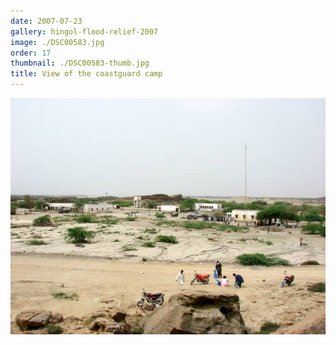```yaml
---
date: 2007-07-23
gallery: hingol-flood-relief-2007
image: ./DSC00583.jpg
order: 17
thumbnail: ./DSC00583-thumb.jpg
title: View of the coastguard camp
---
```


![View of the coastguard camp](./DSC00583.jpg)